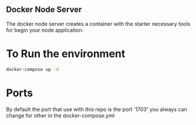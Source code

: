 ## Docker Node Server ##

The docker node server creates a container with the starter necessary tools for begin your node application.

# To Run the environment #
```sh
docker-compose up -d
```

# Ports #
By default the port that use with this repo is the port *'1703'* you always can change for other in the docker-compose.yml
